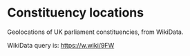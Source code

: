 # Constituency locations

Geolocations of UK parliament constituencies, from WikiData.

WikiData query is: https://w.wiki/9FW

